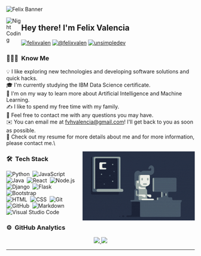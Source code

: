 ![Felix Banner](https://media.licdn.com/dms/image/v2/D4D16AQF8ahb4-9kDrQ/profile-displaybackgroundimage-shrink_350_1400/profile-displaybackgroundimage-shrink_350_1400/0/1725895751589?e=1733961600&v=beta&t=lgBBMfcQMXcyeh2G-1Xk794G3H4sI1mW6ludav2cJ0Q)

<img alt="Night Coding" src="./assets/Hand%20Wave.gif" width='40' align="left"/><h2>Hey there! I'm Felix Valencia</h2>
<p align="left">
<a href="https://www.linkedin.com/in/felix-guillermo-valencia-henry/" target="blank"><img align="center" src="https://img.shields.io/badge/LinkedIn-0077B5?style=for-the-badge&logo=linkedin&logoColor=white" alt="felixvalen"/></a>
<a href = "mailto:fvhvalencia@gmail.com" target="blank"><img align="center" src="https://img.shields.io/badge/Gmail-D14836?style=for-the-badge&logo=gmail&logoColor=white" alt="@felixvalen"  /></a>
<a href="https://fb.com/memostiff" target="blank"><img align="center" src="https://img.shields.io/badge/Facebook-1877F2?style=for-the-badge&logo=facebook&logoColor=white" alt="unsimpledev"  /></a>
</p>

<!-- ## 👋 &nbsp;Hey there! I'm Felix! -->

### 👨🏻‍💻 &nbsp;Know Me

💡 I like exploring new technologies and developing software solutions and quick hacks.\
🎓 I'm currently studying the IBM Data Science certificate.\
🌱 I'm on my way to learn more about Artificial Intelligence and Machine Learning.\
✍️ I like to spend my free time with my family.\
💬 Feel free to contact me with any questions you may have.\
✉️ You can email me at fvhvalencia@gmail.com! I'll get back to you as soon as possible.\
📄 Check out my resume for more details about me and for more information, please contact me.\


<img alt="Night Coding" src="https://raw.githubusercontent.com/AVS1508/AVS1508/master/assets/Night-Coding.gif" align="right"/>

### 🛠 &nbsp;Tech Stack

![Python](https://img.shields.io/badge/-Python-05122A?style=flat&logo=python)&nbsp;
![JavaScript](https://img.shields.io/badge/-JavaScript-05122A?style=flat&logo=javascript)&nbsp;
![Java](https://img.shields.io/badge/-Java-05122A?style=flat&logo=Java&logoColor=FFA518)&nbsp;
![React](https://img.shields.io/badge/-React-05122A?style=flat&logo=react)&nbsp;
![Node.js](https://img.shields.io/badge/-Node.js-05122A?style=flat&logo=node.js)&nbsp;
![Django](https://img.shields.io/badge/-Django-05122A?style=flat&logo=django&logoColor=092E20)&nbsp;
![Flask](https://img.shields.io/badge/-Flask-05122A?style=flat&logo=flask)&nbsp;
![Bootstrap](https://img.shields.io/badge/-Bootstrap-05122A?style=flat&logo=bootstrap&logoColor=563D7C)\
![HTML](https://img.shields.io/badge/-HTML-05122A?style=flat&logo=HTML5)&nbsp;
![CSS](https://img.shields.io/badge/-CSS-05122A?style=flat&logo=CSS3&logoColor=1572B6)&nbsp;
![Git](https://img.shields.io/badge/-Git-05122A?style=flat&logo=git)&nbsp;
![GitHub](https://img.shields.io/badge/-GitHub-05122A?style=flat&logo=github)&nbsp;
![Markdown](https://img.shields.io/badge/-Markdown-05122A?style=flat&logo=markdown)\
![Visual Studio Code](https://img.shields.io/badge/-Visual%20Studio%20Code-05122A?style=flat&logo=visual-studio-code&logoColor=007ACC)&nbsp;

### ⚙️ &nbsp;GitHub Analytics

<p align="center">
<a href="https://github.com/felixvalen">
  <img height="180em" src="https://github-readme-stats-eight-theta.vercel.app/api?username=AVS1508&show_icons=true&theme=algolia&include_all_commits=true&count_private=true"/>
  <img height="180em" src="https://github-readme-stats-eight-theta.vercel.app/api/top-langs/?username=AVS1508&layout=compact&langs_count=8&theme=algolia"/>
</a>
</p>



-----
